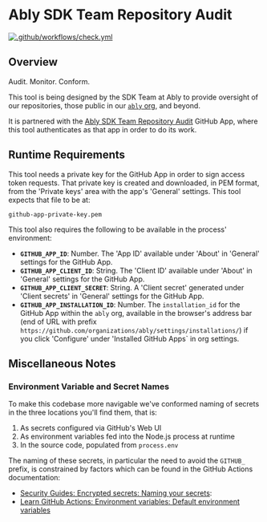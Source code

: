 # Ably SDK Team Repository Audit

[![.github/workflows/check.yml](https://github.com/ably/repository-audit/actions/workflows/check.yml/badge.svg)](https://github.com/ably/repository-audit/actions/workflows/check.yml)

## Overview

Audit. Monitor. Conform.

This tool is being designed by the SDK Team at Ably to provide oversight of our repositories,
those public in our [`ably` org](https://github.com/ably/), and beyond.

It is partnered with the
[Ably SDK Team Repository Audit](https://github.com/organizations/ably/settings/apps/ably-sdk-team-repository-audit)
GitHub App, where this tool authenticates as that app in order to do its work.

## Runtime Requirements

This tool needs a private key for the GitHub App in order to sign access token requests.
That private key is created and downloaded, in PEM format, from the 'Private keys' area with the app's 'General' settings.
This tool expects that file to be at:

    github-app-private-key.pem

This tool also requires the following to be available in the process' environment:

- **`GITHUB_APP_ID`**: Number. The 'App ID' available under 'About' in 'General' settings for the GitHub App.
- **`GITHUB_APP_CLIENT_ID`**: String. The 'Client ID' available under 'About' in 'General' settings for the GitHub App.
- **`GITHUB_APP_CLIENT_SECRET`**: String. A 'Client secret' generated under 'Client secrets' in 'General' settings for the GitHub App.
- **`GITHUB_APP_INSTALLATION_ID`**: Number. The `installation_id` for the GitHub App within the `ably` org, available in the browser's address bar (end of URL with prefix `https://github.com/organizations/ably/settings/installations/`) if you click 'Configure' under 'Installed GitHub Apps` in org settings.

## Miscellaneous Notes

### Environment Variable and Secret Names

To make this codebase more navigable we've conformed naming of secrets in the three locations you'll find them, that is:

1. As secrets configured via GitHub's Web UI
2. As environment variables fed into the Node.js process at runtime
3. In the source code, populated from `process.env`

The naming of these secrets, in particular the need to avoid the `GITHUB_` prefix, is constrained by factors which can be found in the GitHub Actions documentation:

- [Security Guides: Encrypted secrets: Naming your secrets](https://docs.github.com/en/actions/security-guides/encrypted-secrets#naming-your-secrets):
- [Learn GitHub Actions: Environment variables: Default environment variables](https://docs.github.com/en/actions/learn-github-actions/environment-variables#default-environment-variables)
